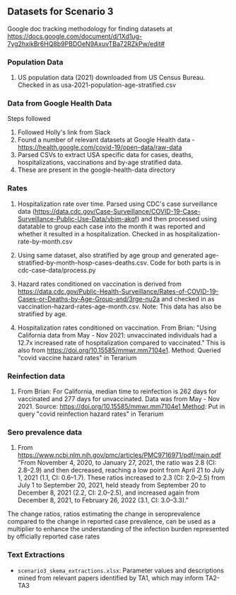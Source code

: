 ## Datasets for Scenario 3

Google doc tracking methodology for finding datasets at https://docs.google.com/document/d/1Xd1ug-7yg2hxikBr6HQ8b9PBDOeN9AxuvTBa72RZkPw/edit#


### Population Data
1. US population data (2021) downloaded from US Census Bureau. Checked in as usa-2021-population-age-stratified.csv 


### Data from Google Health Data
Steps followed
1. Followed Holly's link from Slack
2. Found a number of relevant datasets at Google Health data - https://health.google.com/covid-19/open-data/raw-data
3. Parsed CSVs to extract USA specific data for cases, deaths, hospitalizations, vaccinations and
   by-age stratified data.
4. These are present in the google-health-data directory


### Rates
1. Hospitalization rate over time. Parsed using CDC's case surveillance data
   (https://data.cdc.gov/Case-Surveillance/COVID-19-Case-Surveillance-Public-Use-Data/vbim-akqf) and then processed
   using datatable to group each case into the month it was reported and whether it resulted in a
   hospitalization. Checked in as hospitalization-rate-by-month.csv  
2. Using same dataset, also stratified by age group and generated age-stratified-by-month-hosp-cases-deaths.csv.
   Code for both parts is in cdc-case-data/process.py
3. Hazard rates conditioned on vaccination is derived from https://data.cdc.gov/Public-Health-Surveillance/Rates-of-COVID-19-Cases-or-Deaths-by-Age-Group-and/3rge-nu2a and checked in as vaccination-hazard-rates-age-month.csv. Note: This data has also be stratified by age.

4. Hospitalization rates conditioned on vaccination. From Brian:
   "Using California data from May - Nov 2021: unvaccinated individuals had a 12.7x increased rate of hospitalization compared to vaccinated."
   This is also from https://doi.org/10.15585/mmwr.mm7104e1. Method: Queried "covid vaccine hazard rates" in Terarium


### Reinfection data

1. From Brian:  For California, median time to reinfection is 262 days for vaccinated and 277 days for unvaccinated.
Data was from May - Nov 2021. Source: https://doi.org/10.15585/mmwr.mm7104e1 Method: Put in query "covid reinfection hazard rates" in Terarium


### Sero prevalence data
1. From https://www.ncbi.nlm.nih.gov/pmc/articles/PMC9716971/pdf/main.pdf 
"From November 4, 2020, to January 27, 2021, the ratio was 2.8 (CI: 2.8–2.9) and then decreased, reaching a low point from April 21 to July 1, 2021 (1.1, CI: 0.6–1.7). These ratios increased to 2.3 (CI: 2.0–2.5) from July 1 to September 20, 2021, held steady from September 20 to December 8, 2021 (2.2, CI: 2.0–2.5), and increased again from December 8, 2021, to February 26, 2022 (3.1, CI: 3.0–3.3)."

The change ratios, ratios estimating the change in seroprevalence compared to the change in reported case prevalence, can be used as a multiplier to enhance the understanding of the infection burden represented by officially reported case rates

### Text Extractions
- `scenario3_skema_extractions.xlsx`: Parameter values and descriptions mined from relevant papers identified by TA1, which may inform TA2-TA3 
